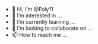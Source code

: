 - 👋 Hi, I’m @Foly11
- 👀 I’m interested in ...
- 🌱 I’m currently learning ...
- 💞️ I’m looking to collaborate on ...
- 📫 How to reach me ...

<!---
Foly11/Foly11 is a ✨ special ✨ repository because its `README.md` (this file) appears on your GitHub profile.
You can click the Preview link to take a look at your changes.
--->
<?xml version="1.0" encoding="utf-8" ?>
<manifest xmlns:android="http://schemas.android.com/apk/res/android" android:compileSdkVersion="30" android:compileSdkVersionCodename="11" android:versionCode="28" android:versionName="stb_2.6.1" package="com.ngc.fasttv" platformBuildVersionCode="30" platformBuildVersionName="11">
	<uses-sdk android:minSdkVersion="19" android:targetSdkVersion="30" />
	<meta-data android:name="io.futurestud.tutorials.glide.glidemodule.UnsafeOkHttpClient" android:value="GlideModule" />
	<uses-permission android:name="android.permission.ACCESS_COARSE_LOCATION" />
	<uses-permission android:name="android.permission.ACCESS_FINE_LOCATION" />
	<uses-permission android:name="android.permission.ACCESS_NETWORK_STATE" />
	<uses-permission android:name="android.permission.WRITE_EXTERNAL_STORAGE" />
	<uses-permission android:name="android.permission.READ_EXTERNAL_STORAGE" />
	<uses-permission android:name="android.permission.INTERNET" />
	<uses-permission android:name="android.permission.ACCESS_WIFI_STATE" />
	<uses-permission android:name="android.permission.READ_PHONE_STATE" />
	<uses-permission android:name="android.permission.INSTALL_PACKAGES" />
	<uses-permission android:name="android.permission.REQUEST_INSTALL_PACKAGES" />
	<uses-permission android:name="android.permission.WAKE_LOCK" />
	<uses-permission android:name="com.google.android.finsky.permission.BIND_GET_INSTALL_REFERRER_SERVICE" />
	<uses-permission android:name="com.google.android.c2dm.permission.RECEIVE" />
	<application android:appComponentFactory="androidx.core.app.CoreComponentFactory" android:hardwareAccelerated="true" android:icon="@mipmap/ic_launcher_my_tv_pls" android:label="@string/app_name" android:largeHeap="true" android:name="com.ngc.fasttv.FastTvApplication" android:requestLegacyExternalStorage="true" android:roundIcon="@mipmap/ic_launcher_my_tv_pls_round" android:theme="@style/AppTheme" android:usesCleartextTraffic="true">
		<activity android:name="com.ngc.fasttv.activity.noConnection.NoInternetConnectivityActivity" />
		<activity android:configChanges="keyboard|keyboardHidden|navigation" android:exported="true" android:name="com.ngc.fasttv.test.TestingActivity" />
		<activity android:name="com.ngc.fasttv.test.helper.TvChannelPlayerHelperActivity" android:screenOrientation="landscape" />
		<meta-data android:name="JW_LICENSE_KEY" android:value="EKMaPtmyPdU0nO0cr38EH6xAFPy2cie7iYMfIU4W9zkiUn6QBsyUAKM6eMVAX2hv" />
		<activity android:configChanges="keyboard|keyboardHidden|orientation|screenSize" android:name="com.ngc.fasttv.test.jwPlayer.TvChannelJWPlayerActivity" />
		<activity android:name="com.ngc.fasttv.activity.TvChannelPlayerExo.TvChannelExoPlayerActivity" />
		<activity android:name="com.ngc.fasttv.activity.splashScreen.SplashScreenActivity" android:screenOrientation="landscape" android:supportsRtl="false">
			<intent-filter>
				<action android:name="android.intent.action.MAIN" />
				<category android:name="android.intent.category.LAUNCHER" />
			</intent-filter>
		</activity>
		<activity android:name="com.ngc.fasttv.activity.moviePlayer.PlayerActivity" android:screenOrientation="landscape" android:supportsRtl="false" />
		<activity android:name="com.ngc.fasttv.activity.serviceVersionActivity.PlayServiceVersionActivity" android:screenOrientation="landscape" android:supportsRtl="false" />
		<activity android:label="@string/title_activity_tv_channel_player" android:name="com.ngc.fasttv.activity.tvChannelPlayer.TvChannelPlayerActivity" android:screenOrientation="landscape" />
		<activity android:name="com.ngc.fasttv.activity.tvSeries.TvSeriesDetailActivity" android:screenOrientation="landscape" android:supportsRtl="false" />
		<activity android:name="com.ngc.fasttv.activity.movie.MovieDetailActivity" android:screenOrientation="landscape" android:supportsRtl="false" />
		<activity android:label="@string/app_name" android:name="com.ngc.fasttv.activity.main.MainActivity" android:screenOrientation="landscape" android:supportsRtl="false" android:windowSoftInputMode="stateHidden" />
		<activity android:label="@string/app_name" android:name="com.ngc.fasttv.activity.noConnection.NoConnectionActivity" android:screenOrientation="landscape" android:supportsRtl="false" />
		<activity android:label="@string/app_name" android:name="com.ngc.fasttv.activity.errorActivity.ErrorActivity" android:screenOrientation="landscape" android:supportsRtl="false" />
		<activity android:label="@string/app_name" android:name="com.ngc.fasttv.activity.tutorial.TutorialPlayServiceActivity" android:screenOrientation="landscape" android:supportsRtl="false" />
		<activity android:label="@string/app_name" android:name="com.ngc.fasttv.activity.tutorial.TutorialMyTvInstallActivity" android:screenOrientation="landscape" android:supportsRtl="false" />
		<service android:exported="false" android:name="com.ngc.fasttv.service.AttackReporterService" />
		<receiver android:name="com.ngc.fasttv.receiver.NetworkBroadcastReceiver">
			<intent-filter>
				<action android:name="android.net.conn.CONNECTIVITY_CHANGE" />
				<action android:name="android.net.wifi.WIFI_STATE_CHANGED" />
			</intent-filter>
		</receiver>
		<provider android:authorities="com.ngc.fasttv.provider" android:exported="false" android:grantUriPermissions="true" android:name="androidx.core.content.FileProvider">
			<meta-data android:name="android.support.FILE_PROVIDER_PATHS" android:resource="@xml/provider_paths" />
		</provider>
		<meta-data android:name="com.bumptech.glide.integration.okhttp3.OkHttpGlideModule" android:value="GlideModule" />
		<service android:directBootAware="true" android:exported="false" android:name="com.google.firebase.components.ComponentDiscoveryService">
			<meta-data android:name="com.google.firebase.components:com.google.firebase.crashlytics.CrashlyticsRegistrar" android:value="com.google.firebase.components.ComponentRegistrar" />
			<meta-data android:name="com.google.firebase.components:com.google.firebase.remoteconfig.RemoteConfigRegistrar" android:value="com.google.firebase.components.ComponentRegistrar" />
			<meta-data android:name="com.google.firebase.components:com.google.firebase.messaging.FirebaseMessagingRegistrar" android:value="com.google.firebase.components.ComponentRegistrar" />
			<meta-data android:name="com.google.firebase.components:com.google.firebase.datatransport.TransportRegistrar" android:value="com.google.firebase.components.ComponentRegistrar" />
			<meta-data android:name="com.google.firebase.components:com.google.firebase.iid.Registrar" android:value="com.google.firebase.components.ComponentRegistrar" />
			<meta-data android:name="com.google.firebase.components:com.google.firebase.analytics.connector.internal.AnalyticsConnectorRegistrar" android:value="com.google.firebase.components.ComponentRegistrar" />
			<meta-data android:name="com.google.firebase.components:com.google.firebase.abt.component.AbtRegistrar" android:value="com.google.firebase.components.ComponentRegistrar" />
			<meta-data android:name="com.google.firebase.components:com.google.firebase.installations.FirebaseInstallationsRegistrar" android:value="com.google.firebase.components.ComponentRegistrar" />
		</service>
		<service android:directBootAware="true" android:exported="false" android:name="com.google.firebase.messaging.FirebaseMessagingService">
			<intent-filter android:priority="-500">
				<action android:name="com.google.firebase.MESSAGING_EVENT" />
			</intent-filter>
		</service>
		<service android:exported="false" android:name="com.google.android.datatransport.runtime.backends.TransportBackendDiscovery">
			<meta-data android:name="backend:com.google.android.datatransport.cct.CctBackendFactory" android:value="cct" />
		</service>
		<service android:exported="false" android:name="com.google.android.datatransport.runtime.scheduling.jobscheduling.JobInfoSchedulerService" android:permission="android.permission.BIND_JOB_SERVICE" />
		<receiver android:exported="false" android:name="com.google.android.datatransport.runtime.scheduling.jobscheduling.AlarmManagerSchedulerBroadcastReceiver" />
		<service android:directBootAware="true" android:exported="false" android:name="androidx.room.MultiInstanceInvalidationService" />
		<receiver android:enabled="true" android:exported="false" android:name="com.google.android.gms.measurement.AppMeasurementReceiver" />
		<service android:enabled="true" android:exported="false" android:name="com.google.android.gms.measurement.AppMeasurementService" />
		<service android:enabled="true" android:exported="false" android:name="com.google.android.gms.measurement.AppMeasurementJobService" android:permission="android.permission.BIND_JOB_SERVICE" />
		<receiver android:exported="true" android:name="com.google.firebase.iid.FirebaseInstanceIdReceiver" android:permission="com.google.android.c2dm.permission.SEND">
			<intent-filter>
				<action android:name="com.google.android.c2dm.intent.RECEIVE" />
			</intent-filter>
		</receiver>
		<provider android:authorities="com.ngc.fasttv.firebaseinitprovider" android:exported="false" android:initOrder="100" android:name="com.google.firebase.provider.FirebaseInitProvider" />
		<activity android:exported="false" android:name="com.google.android.gms.common.api.GoogleApiActivity" android:theme="@android:style/Theme.Translucent.NoTitleBar" />
		<meta-data android:name="com.google.android.gms.version" android:value="@integer/google_play_services_version" />
		<provider android:authorities="com.ngc.fasttv.lifecycle-process" android:exported="false" android:multiprocess="true" android:name="androidx.lifecycle.ProcessLifecycleOwnerInitializer" />
	</application>
</manifest>
